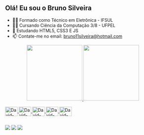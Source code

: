 ## Olá! Eu sou o Bruno Silveira

- 👨‍🎓 Formado como Técnico em Eletrônica - IFSUL
- 👨‍💻 Cursando Ciência da Computação 3/8 - UFPEL
- 📝 Estudando HTML5, CSS3 E JS
- 📫 Contate-me no email: bruno11silveira@hotmail.com

<div align="center">
  <a href="https://github.com/brcsilveira">
  <img height="180em" src="https://github-readme-stats.vercel.app/api?username=brcsilveira&show_icons=true&theme=cobalt&include_all_commits=true&count_private=true"/>
  <img height="180em" src="https://github-readme-stats.vercel.app/api/top-langs/?username=brcsilveira&layout=compact&langs_count=7&theme=cobalt"/>
</div>

<div style="display: inline_block"><br>
<img align="center" alt="David-Js" height="30" width="40"src="https://cdn.jsdelivr.net/gh/devicons/devicon/icons/html5/html5-original.svg" />
<img align="center" alt="David-Js" height="30" width="40"src="https://cdn.jsdelivr.net/gh/devicons/devicon/icons/css3/css3-original.svg" />          
<img align="center" alt="David-Js" height="30" width="40"src="https://cdn.jsdelivr.net/gh/devicons/devicon/icons/java/java-original.svg" />
<img align="center" alt="David-Js" height="30" width="40"src="https://cdn.jsdelivr.net/gh/devicons/devicon/icons/c/c-original.svg" />
<img align="center" alt="David-Js" height="30" width="40"src="https://cdn.jsdelivr.net/gh/devicons/devicon/icons/vscode/vscode-original.svg" />
</div>

##

<div> 
  <a href="https://instagram.com/brcsilveira" target="_blank"><img src="https://img.shields.io/badge/-Instagram-%23E4405F?style=for-the-badge&logo=instagram&logoColor=white" target="_blank"></a>
  <a href="https://www.linkedin.com/in/bruno-silveira-b49712220/" target="_blank"><img src="https://img.shields.io/badge/-LinkedIn-%230077B5?style=for-the-badge&logo=linkedin&logoColor=white" target="_blank"></a> 
   <a href="https://www.facebook.com/bruno.silveira.5458/" target="_blank"><img src="https://img.shields.io/badge/Facebook-1877F2?style=for-the-badge&logo=facebook&logoColor=white"</a>
</div>
